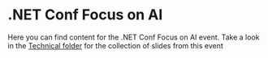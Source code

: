 # .NET Conf Focus on AI

Here you can find content for the .NET Conf Focus on AI event.  Take a look in the [Technical folder](Technical) for the collection of slides from this event
